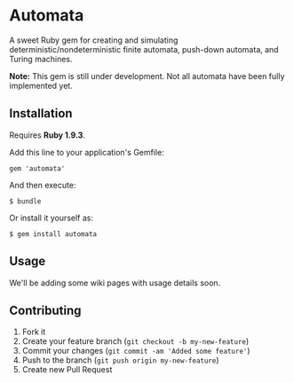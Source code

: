 # Automata

A sweet Ruby gem for creating and simulating deterministic/nondeterministic finite automata, push-down automata, and Turing machines.

__Note:__ This gem is still under development. Not all automata have been fully implemented yet.

## Installation

Requires __Ruby 1.9.3__.

Add this line to your application's Gemfile:

    gem 'automata'

And then execute:

    $ bundle

Or install it yourself as:

    $ gem install automata

## Usage

We'll be adding some wiki pages with usage details soon.

## Contributing

1. Fork it
2. Create your feature branch (`git checkout -b my-new-feature`)
3. Commit your changes (`git commit -am 'Added some feature'`)
4. Push to the branch (`git push origin my-new-feature`)
5. Create new Pull Request
